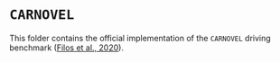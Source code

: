 # `CARNOVEL`

This folder contains the official implementation of the `CARNOVEL` driving benchmark ([Filos et al., 2020]).

[Filos et al., 2020]: https://arxiv.org/abs/2006.14911